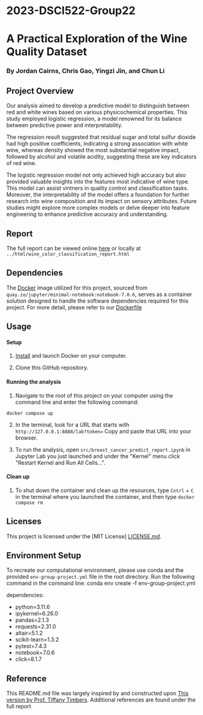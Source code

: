 # 2023-DSCI522-Group22
# A Practical Exploration of the Wine Quality Dataset
### By Jordan Cairns, Chris Gao, Yingzi Jin, and Chun Li

## Project Overview
Our analysis aimed to develop a predictive model to distinguish between red and white wines based on various physicochemical properties. This study employed logistic regression, a model renowned for its balance between predictive power and interpretability.

The regression result suggested that residual sugar and total sulfur dioxide had high positive coefficients, indicating a strong association with white wine, whereas density showed the most substantial negative impact, followed by alcohol and volatile acidity, suggesting these are key indicators of red wine.

The logistic regression model not only achieved high accuracy but also provided valuable insights into the features most indicative of wine type. This model can assist vintners in quality control and classification tasks. Moreover, the interpretability of the model offers a foundation for further research into wine composition and its impact on sensory attributes. Future studies might explore more complex models or delve deeper into feature engineering to enhance predictive accuracy and understanding.

## Report
The full report can be viewed online [here](https://github.com/UBC-MDS/2023-DSCI522-Group22/blob/main/notebooks/wine_color_classification_report.ipynb) or locally at `../html/wine_color_classification_report.html`

## Dependencies
The [Docker](https://www.docker.com/) image utilized for this project, sourced from `quay.io/jupyter/minimal-notebook:notebook-7.0.6`, serves as a container solution designed to handle the software dependencies required for this project. For more detail, please refer to our [Dockerfile](https://github.com/UBC-MDS/2023-DSCI522-Group22/blob/main/Dockerfile)

## Usage

#### Setup

1. [Install](https://www.docker.com/get-started/) 
and launch Docker on your computer.

2. Clone this GitHub repository.

#### Running the analysis

1. Navigate to the root of this project on your computer using the
   command line and enter the following command:

``` 
docker compose up
```
2. In the terminal, look for a URL that starts with 
`http://127.0.0.1:8888/lab?token=` 
Copy and paste that URL into your browser.

3. To run the analysis,
open `src/breast_cancer_predict_report.ipynb` in Jupyter Lab you just launched
and under the "Kernel" menu click "Restart Kernel and Run All Cells...".

#### Clean up

1. To shut down the container and clean up the resources, 
type `Cntrl` + `C` in the terminal
where you launched the container, and then type `docker compose rm`

## Licenses
This project is licensed under the [MIT License] [LICENSE.md](https://github.com/UBC-MDS/2023-DSCI522-Group22/blob/main/LICENSE).

## Environment Setup
To recreate our computational environment, please use conda and the provided `env-group-project.yml` file in the root directory. Run the following command in the command line:
conda env create -f env-group-project.yml

dependencies:
  - python=3.11.6
  - ipykernel=6.26.0
  - pandas=2.1.3
  - requests=2.31.0
  - altair=5.1.2
  - scikit-learn=1.3.2
  - pytest=7.4.3
  - notebook=7.0.6
  - click=8.1.7

## Reference
This README.md file was largely inspired by and constructed upon [This version by Prof. Tiffany Timbers](https://github.com/ttimbers/breast_cancer_predictor_py/blob/v1.0.0/README.md).
Additional references are found under the full report
